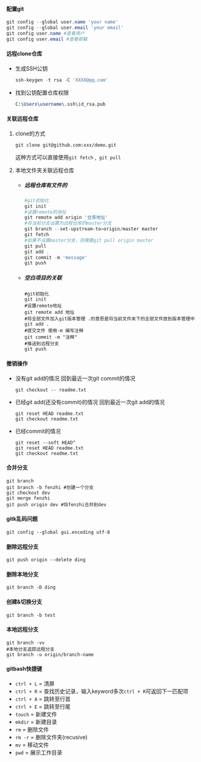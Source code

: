 #### 配置git

```powershell
git config --global user.name 'your name'
git config --global user.email 'your email'
git config user.name #查看用户
git config user.email #查看邮箱
```

#### 远程clone仓库

- 生成SSH公钥

  ```powershell
  ssh-keygen -t rsa -C 'XXXX@qq.com'
  ```

- 找到公钥配置仓库权限

  ```tex
  C:\Users\username\.ssh\id_rsa.pub
  ```

#### 关联远程仓库

1. clone的方式

   ```shell
   git clone git@github.com:xxx/demo.git
   ```

   这种方式可以直接使用`git fetch` ,` git pull`

2. 本地文件夹关联远程仓库

   - ##### 远程仓库有文件的

     ```powershell
     #git初始化
     git init
     #设置remote的地址
     git remote add origin '仓库地址' 
     #将当前分支设置为远程仓库的master分支
     git branch --set-upstream-to=origin/master master
     git fetch
     #如果不设置master分支，则需要git pull origin master
     git pull
     git add .
     git commit -m 'message'
     git push
     ```

   - ##### 空白项目的关联

     ```shell
     #git初始化
     git init
     #设置remote地址
     git remote add 地址
     #将全部文件加入git版本管理 .的意思是将当前文件夹下的全部文件放到版本管理中
     git add .
     #提交文件 使用-m 编写注释
     git commit -m "注释"
     #推送到远程分支
     git push
     ```
#### 撤销操作

- 没有git add的情况 回到最近一次git commit的情况

  ```shell
  git checkout -- readme.txt
  ```

- 已经git add(还没有commit)的情况 回到最近一次git add的情况

  ```shell
  git reset HEAD readme.txt
  git checkout readme.txt
  ```

- 已经commit的情况

  ```shell
  git reset --soft HEAD^
  git reset HEAD readme.txt
  git checkout readme.txt
  ```

  

#### 合并分支

```shell
git branch
git branch -b fenzhi #创建一个分支
git checkout dev
git merge fenzhi
git push origin dev #将fenzhi合并到dev
```

#### gitk乱码问题

```shell
git config --global gui.encoding utf-8
```

#### 删除远程分支

```shell
git push origin --delete ding
```

#### 删除本地分支

```shell
git branch -D ding
```

#### 创建&切换分支

```shell
git branch -b test
```

#### 本地远程分支

```shell
git branch -vv 
#本地分支追踪远程分支
git branch -u origin/branch-name
```

#### gitbash快捷键

- `ctrl + L`  = 清屏
- `ctrl + R` = 查找历史记录，输入keyword多次`ctrl + R`可返回下一匹配项
- `ctrl + A` = 跳转至行首
- `ctrl + E` = 跳转至行尾
- `touch` = 新建文件
- `mkdir` = 新建目录
- `rm` = 删除文件
- `rm -r` = 删除文件夹(recusive)
- `mv` = 移动文件
- `pwd` = 展示工作目录